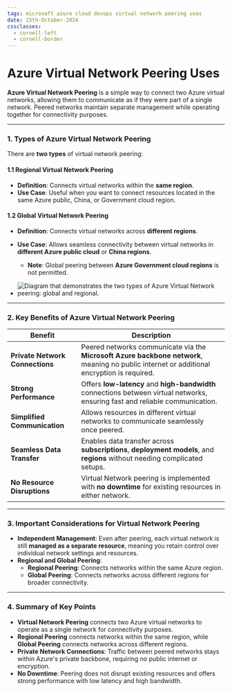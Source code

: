 ```yaml
---
tags: microsoft azure cloud devops virtual network peering uses
date: 15th-October-2024
cssclasses:
  - cornell-left
  - cornell-border
---
```


# Azure Virtual Network Peering Uses

**Azure Virtual Network Peering** is a simple way to connect two Azure virtual networks, allowing them to communicate as if they were part of a single network. Peered networks maintain separate management while operating together for connectivity purposes.

---

### **1. Types of Azure Virtual Network Peering**

There are **two types** of virtual network peering:

#### **1.1 Regional Virtual Network Peering**

- **Definition**: Connects virtual networks within the **same region**.
- **Use Case**: Useful when you want to connect resources located in the same Azure public, China, or Government cloud region.

#### **1.2 Global Virtual Network Peering**

- **Definition**: Connects virtual networks across **different regions**.
- **Use Case**: Allows seamless connectivity between virtual networks in **different Azure public cloud** or **China regions**.
    - **Note**: Global peering between **Azure Government cloud regions** is not permitted.


- ![Diagram that demonstrates the two types of Azure Virtual Network peering: global and regional.](https://learn.microsoft.com/en-us/training/wwl-azure/configure-vnet-peering/media/network-peering-5beae28a.png)
---

### **2. Key Benefits of Azure Virtual Network Peering**

|**Benefit**|**Description**|
|---|---|
|**Private Network Connections**|Peered networks communicate via the **Microsoft Azure backbone network**, meaning no public internet or additional encryption is required.|
|**Strong Performance**|Offers **low-latency** and **high-bandwidth** connections between virtual networks, ensuring fast and reliable communication.|
|**Simplified Communication**|Allows resources in different virtual networks to communicate seamlessly once peered.|
|**Seamless Data Transfer**|Enables data transfer across **subscriptions**, **deployment models**, and **regions** without needing complicated setups.|
|**No Resource Disruptions**|Virtual Network peering is implemented with **no downtime** for existing resources in either network.|

---

### **3. Important Considerations for Virtual Network Peering**

- **Independent Management**: Even after peering, each virtual network is still **managed as a separate resource**, meaning you retain control over individual network settings and resources.
- **Regional and Global Peering**:
    - **Regional Peering**: Connects networks within the same Azure region.
    - **Global Peering**: Connects networks across different regions for broader connectivity.

---

### **4. Summary of Key Points**

- **Virtual Network Peering** connects two Azure virtual networks to operate as a single network for connectivity purposes.
- **Regional Peering** connects networks within the same region, while **Global Peering** connects networks across different regions.
- **Private Network Connections**: Traffic between peered networks stays within Azure's private backbone, requiring no public internet or encryption.
- **No Downtime**: Peering does not disrupt existing resources and offers strong performance with low latency and high bandwidth.